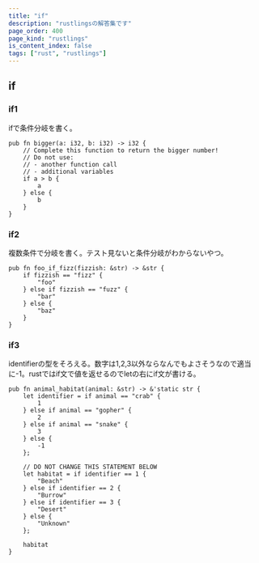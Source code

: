 ```yaml
---
title: "if"
description: "rustlingsの解答集です"
page_order: 400
page_kind: "rustlings"
is_content_index: false
tags: ["rust", "rustlings"]
---
```


## if
### if1
ifで条件分岐を書く。
```
pub fn bigger(a: i32, b: i32) -> i32 {
    // Complete this function to return the bigger number!
    // Do not use:
    // - another function call
    // - additional variables
    if a > b {
        a
    } else {
        b
    }
}
```
### if2
複数条件で分岐を書く。テスト見ないと条件分岐がわからないやつ。
```
pub fn foo_if_fizz(fizzish: &str) -> &str {
    if fizzish == "fizz" {
        "foo"
    } else if fizzish == "fuzz" {
        "bar"
    } else {
        "baz"
    }
}
```
### if3
identifierの型をそろえる。数字は1,2,3以外ならなんでもよさそうなので適当に-1。rustではif文で値を返せるのでletの右にif文が書ける。
```
pub fn animal_habitat(animal: &str) -> &'static str {
    let identifier = if animal == "crab" {
        1
    } else if animal == "gopher" {
        2
    } else if animal == "snake" {
        3
    } else {
        -1
    };

    // DO NOT CHANGE THIS STATEMENT BELOW
    let habitat = if identifier == 1 {
        "Beach"
    } else if identifier == 2 {
        "Burrow"
    } else if identifier == 3 {
        "Desert"
    } else {
        "Unknown"
    };

    habitat
}
```